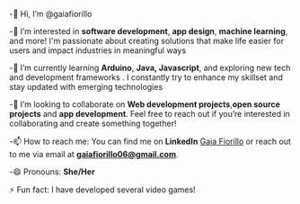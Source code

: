 -👋 Hi, I’m @gaiafiorillo

-👀 I’m interested in **software development**, **app design**, **machine learning**, and more! I'm passionate about creating solutions that make life easier for users and impact industries in meaningful ways

-🌱 I’m currently learning **Arduino**, **Java, Javascript**, and exploring new tech and development frameworks . I constantly try to enhance my skillset and stay updated with emerging technologies

-💞️ I’m looking to collaborate on **Web development projects**,**open source projects** and  **app development**. Feel free to reach out if you’re interested in collaborating and create something together!

-📫 How to reach me: You can find me on **LinkedIn** [Gaia Fiorillo](https://www.linkedin.com/in/gaiafiorillo) or reach out to me via email at **gaiafiorillo06@gmail.com**.

-😄 Pronouns: **She/Her**

⚡ Fun fact: I have developed several video games!
